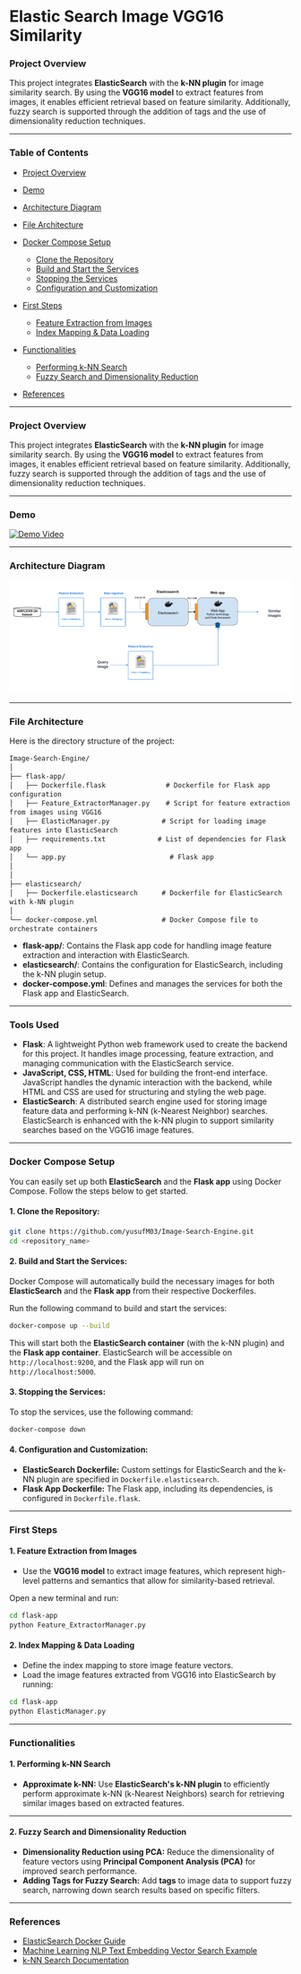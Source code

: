 # **Elastic Search Image VGG16 Similarity**



### **Project Overview**
This project integrates **ElasticSearch** with the **k-NN plugin** for image similarity search. By using the **VGG16 model** to extract features from images, it enables efficient retrieval based on feature similarity. Additionally, fuzzy search is supported through the addition of tags and the use of dimensionality reduction techniques.

---
### **Table of Contents**
- [Project Overview](#project-overview)
- [Demo](#Demo)
- [Architecture Diagram](#architecture-diagram)
- [File Architecture](#file-architecture)

- [Docker Compose Setup](#docker-compose-setup)
  - [Clone the Repository](#clone-the-repository)
  - [Build and Start the Services](#build-and-start-the-services)
  - [Stopping the Services](#stopping-the-services)
  - [Configuration and Customization](#configuration-and-customization)
- [First Steps](#first-steps)
  - [Feature Extraction from Images](#feature-extraction-from-images)
  - [Index Mapping & Data Loading](#index-mapping--data-loading)
- [Functionalities](#functionalities)
  - [Performing k-NN Search](#performing-knn-search)
  - [Fuzzy Search and Dimensionality Reduction](#fuzzy-search-and-dimensionality-reduction)
- [References](#references)

---

### **Project Overview**
This project integrates **ElasticSearch** with the **k-NN plugin** for image similarity search. By using the **VGG16 model** to extract features from images, it enables efficient retrieval based on feature similarity. Additionally, fuzzy search is supported through the addition of tags and the use of dimensionality reduction techniques.

---
### **Demo**
[![Demo Video](https://github.com/yusufM03/Image-Search-Engine/blob/main/assets/thumbnail.jpg)](https://github.com/your-username/your-repo/blob/main/assets/demo.mp4)

---

### **Architecture Diagram**
![Architecture Diagram](assets/diagram.png)

---

### **File Architecture**

Here is the directory structure of the project:

```plaintext
Image-Search-Engine/
│
├── flask-app/
│   ├── Dockerfile.flask               # Dockerfile for Flask app configuration
│   ├── Feature_ExtractorManager.py    # Script for feature extraction from images using VGG16
│   ├── ElasticManager.py             # Script for loading image features into ElasticSearch
│   ├── requirements.txt             # List of dependencies for Flask app
│   └── app.py                          # Flask app
│       
│
├── elasticsearch/
│   ├── Dockerfile.elasticsearch      # Dockerfile for ElasticSearch with k-NN plugin
│                        
└── docker-compose.yml                # Docker Compose file to orchestrate containers
```

- **flask-app/**: Contains the Flask app code for handling image feature extraction and interaction with ElasticSearch.
- **elasticsearch/**: Contains the configuration for ElasticSearch, including the k-NN plugin setup.
- **docker-compose.yml**: Defines and manages the services for both the Flask app and ElasticSearch.

---

### **Tools Used**

- **Flask**: A lightweight Python web framework used to create the backend for this project. It handles image processing, feature extraction, and managing communication with the ElasticSearch service.
- **JavaScript, CSS, HTML**: Used for building the front-end interface. JavaScript handles the dynamic interaction with the backend, while HTML and CSS are used for structuring and styling the web page.
- **ElasticSearch**: A distributed search engine used for storing image feature data and performing k-NN (k-Nearest Neighbor) searches. ElasticSearch is enhanced with the k-NN plugin to support similarity searches based on the VGG16 image features.
---

### **Docker Compose Setup**

You can easily set up both **ElasticSearch** and the **Flask app** using Docker Compose. Follow the steps below to get started.

#### **1. Clone the Repository:**
```bash
git clone https://github.com/yusufM03/Image-Search-Engine.git
cd <repository_name>
```

#### **2. Build and Start the Services:**
Docker Compose will automatically build the necessary images for both **ElasticSearch** and the **Flask app** from their respective Dockerfiles.

Run the following command to build and start the services:

```bash
docker-compose up --build
```

This will start both the **ElasticSearch container** (with the k-NN plugin) and the **Flask app container**. ElasticSearch will be accessible on `http://localhost:9200`, and the Flask app will run on `http://localhost:5000`.

#### **3. Stopping the Services:**
To stop the services, use the following command:

```bash
docker-compose down
```

#### **4. Configuration and Customization:**
- **ElasticSearch Dockerfile:** Custom settings for ElasticSearch and the k-NN plugin are specified in `Dockerfile.elasticsearch`.
- **Flask App Dockerfile:** The Flask app, including its dependencies, is configured in `Dockerfile.flask`.

---

### **First Steps**

#### **1. Feature Extraction from Images**
- Use the **VGG16 model** to extract image features, which represent high-level patterns and semantics that allow for similarity-based retrieval.

Open a new terminal and run:
```bash
cd flask-app
python Feature_ExtractorManager.py
```

#### **2. Index Mapping & Data Loading**
- Define the index mapping to store image feature vectors.
- Load the image features extracted from VGG16 into ElasticSearch by running:
```bash
cd flask-app
python ElasticManager.py
```

---

### **Functionalities**

#### **1. Performing k-NN Search**

- **Approximate k-NN:** Use **ElasticSearch's k-NN plugin** to efficiently perform approximate k-NN (k-Nearest Neighbors) search for retrieving similar images based on extracted features.

---

#### **2. Fuzzy Search and Dimensionality Reduction**

- **Dimensionality Reduction using PCA:** Reduce the dimensionality of feature vectors using **Principal Component Analysis (PCA)** for improved search performance.
- **Adding Tags for Fuzzy Search:** Add **tags** to image data to support fuzzy search, narrowing down search results based on specific filters.

---

### **References**
- [ElasticSearch Docker Guide](https://www.elastic.co/guide/en/elasticsearch/reference/index.html)
- [Machine Learning NLP Text Embedding Vector Search Example](https://www.elastic.co/blog/using-elasticsearch-for-vector-search)
- [k-NN Search Documentation](https://www.elastic.co/guide/en/elasticsearch/plugins/current/knn.html)







